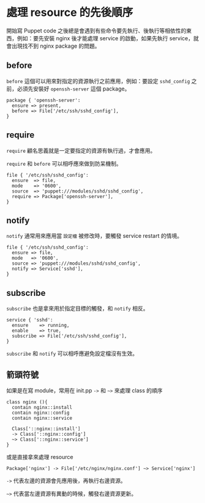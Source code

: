 # 處理 resource 的先後順序

開始寫 Puppet code 之後總是會遇到有些命令要先執行、後執行等相依性的東西，例如：要先安裝 nginx 後才能處理 service 的啟動，如果先執行 service，就會出現找不到 nginx package 的問題。

## before

`before` 這個可以用來對指定的資源執行之前應用，例如：要設定 `sshd_config` 之前，必須先安裝好 `openssh-server` 這個 package。

```puppet
package { 'openssh-server':
  ensure => present,
  before => File['/etc/ssh/sshd_config'],
}
```

## require

`require` 顧名思義就是一定要指定的資源有執行過，才會應用。

`require` 和 `before` 可以相呼應來做到防呆機制。

```puppet
file { '/etc/ssh/sshd_config':
  ensure  => file,
  mode    => '0600',
  source  => 'puppet:///modules/sshd/sshd_config',
  require => Package['openssh-server'],
}
```

## notify

`notify` 通常用來應用當 `設定檔` 被修改時，要觸發 service restart 的情境。

```puppet
file { '/etc/ssh/sshd_config':
  ensure => file,
  mode   => '0600',
  source => 'puppet:///modules/sshd/sshd_config',
  notify => Service['sshd'],
}
```

## subscribe

`subscribe` 也是拿來用於指定目標的觸發，和 `notify` 相反。

```puppet
service { 'sshd':
  ensure    => running,
  enable    => true,
  subscribe => File['/etc/ssh/sshd_config'],
}
```

`subscribe` 和 `notify` 可以相呼應避免設定檔沒有生效。



## 箭頭符號

如果是在寫 module，常用在 init.pp `->` 和 `~>` 來處理 class 的順序

```puppet
class nginx (){
  contain nginx::install
  contain nginx::config
  contain nginx::service

  Class['::nginx::install']
  -> Class['::nginx::config']
  ~> Class['::nginx::service']
}
```

或是直接拿來處理 resource

```puppet
Package['nginx'] -> File['/etc/nginx/nginx.conf'] ~> Service['nginx']
```


`->` 代表左邊的資源會先應用後，再執行右邊資源。

`~>` 代表當左邊資源有異動的時候，觸發右邊資源更新。




